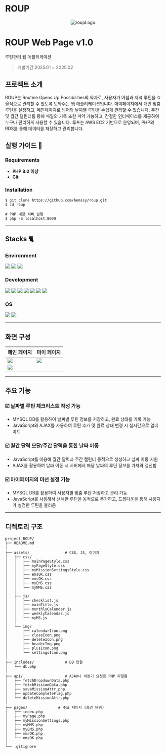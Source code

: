 # ROUP
<p align="center">
<img alt="roupLogo" src="https://github.com/user-attachments/assets/bd134022-c3e0-4fb6-b197-d7658ffbf28c">
</p>

# ROUP Web Page v1.0
루틴관리 웹 애플리케이션
> 개발기간:2025.01 ~ 2025.02

## 프로젝트 소개
ROUP는 Routine Opens Up Possibilities의 약자로, 사용자가 아침과 저녁 루틴을 효율적으로 관리할 수 있도록 도와주는 웹 애플리케이션입니다. 마이페이지에서 개인 맞춤 루틴을 설정하고, 메인페이지로 넘어와 날짜별 루틴을 손쉽게 관리할 수 있습니다. 주간 및 월간 캘린더를 통해 매일의 기록 또한 파악 가능하고, 간결한 인터페이스를 제공하여 누구나 편리하게 사용할 수 있습니다. 루프는 AWS EC2 기반으로 운영되며, PHP와 RDS를 통해 데이터를 저장하고 관리합니다. 

## 실행 가이드 🚀
### Requirements
- **PHP 8.0 이상**
- **Git**
  
### Installation
```
$ git clone https://github.com/hemssy/roup.git
$ cd roup

# PHP 내장 서버 실행
$ php -S localhost:8000
```

---
## Stacks 🐈
### Environment
<img src="https://img.shields.io/badge/Visual%20Studio%20Code-0078d7.svg?style=for-the-badge&logo=visual-studio-code&logoColor=white"> <img src="https://img.shields.io/badge/github-181717?style=for-the-badge&logo=github&logoColor=white"> <img src="https://img.shields.io/badge/git-F05032?style=for-the-badge&logo=git&logoColor=white">

### Development
<img src="https://img.shields.io/badge/php-777BB4?style=for-the-badge&logo=php&logoColor=white"> <img src="https://img.shields.io/badge/javascript-F7DF1E?style=for-the-badge&logo=javascript&logoColor=black"> <img src="https://img.shields.io/badge/html5-E34F26?style=for-the-badge&logo=html5&logoColor=white"> <img src="https://img.shields.io/badge/css-1572B6?style=for-the-badge&logo=css3&logoColor=white"> <img src="https://img.shields.io/badge/mysql-4479A1?style=for-the-badge&logo=mysql&logoColor=white"> <img src="https://img.shields.io/badge/nginx-009639?style=for-the-badge&logo=nginx&logoColor=white"> <img src="https://img.shields.io/badge/amazonrds-527FFF?style=for-the-badge&logo=amazonrds&logoColor=black"> 

### OS
<img src="https://img.shields.io/badge/linux-FCC624?style=for-the-badge&logo=linux&logoColor=black"> <img src="https://img.shields.io/badge/amazonec2-FF9900?style=for-the-badge&logo=amazonec2&logoColor=black">

---
## 화면 구성

|메인 페이지|마이 페이지|
|---|---|
|<img src="https://github.com/user-attachments/assets/92905d21-0017-4bf1-8835-bdaf902ded5a">|<img src="https://github.com/user-attachments/assets/93acfaea-00b5-4558-ac99-039c9a48bdeb">|
|<img src="https://github.com/user-attachments/assets/558817a7-8932-4e9c-970b-0585a2b24ed3">||


---
## 주요 기능 

### ☑️ 날짜별 루틴 체크리스트 작성 가능
- MYSQL DB를 활용하여 날짜별 루틴 정보를 저장하고, 완료 상태를 기록 가능
- JavaScript와 AJAX를 사용하여 루틴 추가 및 완료 상태 변경 시 실시간으로 업데이트
  
### ☑️ 월간 달력 모달/주간 달력을 통한 날짜 이동
- JavaScript를 이용해 월간 달력과 주간 캘린더 동적으로 생성하고 날짜 이동 지원
- AJAX를 활용하여 날짜 이동 시 서버에서 해당 날짜의 루틴 정보를 가져와 갱신함

### ☑️ 마이페이지의 미션 설정 기능
- MYSQL DB를 활용하여 사용자별 맞춤 루틴 저장하고 관리 가능
- JavaScript를 사용해서 선택한 루틴을 동적으로 추가하고, 드롭다운을 통해 사용자가 설정한 루틴을 불러옴 

---
## 디렉토리 구조
```
project_ROUP/
├── README.md
│
├── assets/                # CSS, JS, 이미지 
│   ├── css/
│   │   ├── mainPageStyle.css
│   │   ├── myPageStyle.css
│   │   ├── myMissionSettingsStyle.css
│   │   ├── emsOK.css
│   │   ├── mmsOK.css
│   │   ├── myEMS.css
│   │   └── myMMS.css
│   │
│   ├── js/
│   │   ├── checklist.js
│   │   ├── mainTitle.js
│   │   ├── monthlyCalendar.js
│   │   ├── weeklyCalendar.js
│   │   └── myMS.js
│   │
│   └── img/
│       ├── calendarIcon.png
│       ├── closeIcon.png
│       ├── deleteIcon.png
│       ├── headerImg.png
│       ├── plusIcon.png
│       └── settingsIcon.png
│
├── includes/              # DB 연결
│   └── db.php  
│
├── api/                   # AJAX나 비동기 요청용 PHP 파일들
│   ├── fetchDropdownData.php
│   ├── fetchMissionData.php
│   ├── saveMissionAttr.php
│   ├── updateCompleteFlag.php
│   └── deleteMissionAttr.php
│
├── pages/              # 주요 페이지 (화면 단위)
│   ├── index.php
│   ├── myPage.php
│   ├── myMissionSettings.php
│   ├── myMMS.php
│   ├── myEMS.php
│   ├── mmsOK.php
│   └── emsOK.php
│
└── .gitignore             

```
